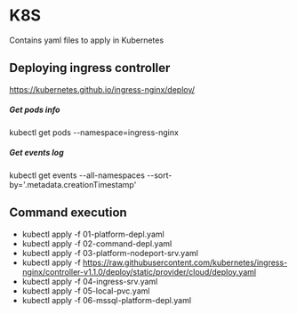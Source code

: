 # K8S
Contains yaml files to apply in Kubernetes

## Deploying ingress controller
https://kubernetes.github.io/ingress-nginx/deploy/

##### Get pods info
kubectl get pods --namespace=ingress-nginx

##### Get events log
kubectl get events --all-namespaces  --sort-by='.metadata.creationTimestamp'

## Command execution 
- kubectl apply -f 01-platform-depl.yaml
- kubectl apply -f 02-command-depl.yaml
- kubectl apply -f 03-platform-nodeport-srv.yaml
- kubectl apply -f https://raw.githubusercontent.com/kubernetes/ingress-nginx/controller-v1.1.0/deploy/static/provider/cloud/deploy.yaml
- kubectl apply -f 04-ingress-srv.yaml
- kubectl apply -f 05-local-pvc.yaml
- kubectl apply -f 06-mssql-platform-depl.yaml